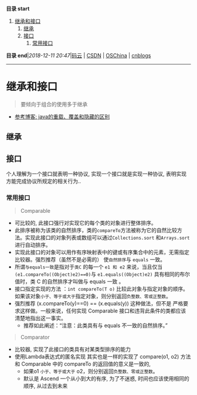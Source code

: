 **目录 start**

1. [继承和接口](#继承和接口)
    1. [继承](#继承)
    1. [接口](#接口)
        1. [常用接口](#常用接口)

**目录 end**|_2018-12-11 20:47_|[码云](https://gitee.com/gin9) | [CSDN](http://blog.csdn.net/kcp606) | [OSChina](https://my.oschina.net/kcp1104) | [cnblogs](http://www.cnblogs.com/kuangcp)
****************************************
# 继承和接口
> 要倾向于组合的使用多于继承

- [参考博客: java的重载、覆盖和隐藏的区别](http://www.cnblogs.com/xiaoQLu/archive/2013/01/07/2849869.html)

## 继承
## 接口

个人理解为一个接口就表明一种协议, 实现一个接口就是实现一种协议, 表明实现方能完成协议所规定的相关行为..

### 常用接口

> Comparable
- 可比较的, 此接口强行对实现它的每个类的对象进行整体排序。
- 此排序被称为该类的自然排序，类的`compareTo`方法被称为它的自然比较方法。实现此接口的对象列表或数组可以通过`Collections.sort` 和`Arrays.sort`进行自动排序。
- 实现此接口的对象可以用作有序映射表中的键或有序集合中的元素，无需指定比较器。强烈推荐（虽然不是必需的） 使`自然排序`与 `equals` 一致。
- 所谓`与equals一致`是指对于`类C` 的每一个 `e1 和 e2` 来说，当且仅当 `(e1.compareTo((Object)e2)==0)`与 `e1.equals((Object)e2)` 具有相同的布尔值时，类 C 的自然排序才叫做与 equals 一致 。
- 接口指定实现的方法 ：`int compareTo(T o)` 比较此对象与指定对象的顺序。如果该对象`小于、等于或大于`指定对象，则分别返回`负整数、零或正整数`。
- 强烈推荐 (x.compareTo(y)==0) == (x.equals(y)) 这种做法，但不是 严格要求这样做。一般来说，任何实现 Comparable 接口和违背此条件的类都应该清楚地指出这一事实。
    - 推荐如此阐述：“注意：此类具有与 equals 不一致的自然排序。”

> Comparator
- 比较器, 实现了此接口的类具有对某类型排序的能力
- 使用Lambda表达式的匿名实现 其实也是一样的实现了 compare(o1, o2) 方法 和 Comparable 中的 compareTo 的返回值的意义是一致的, 
    - 如果o1 `小于、等于或大于` o2，则分别返回`负整数、零或正整数`。
    - 默认是 Ascend 一个从小到大的有序, 为了不迷惑, 时间也应该使用相同的顺序, 从过去到未来

